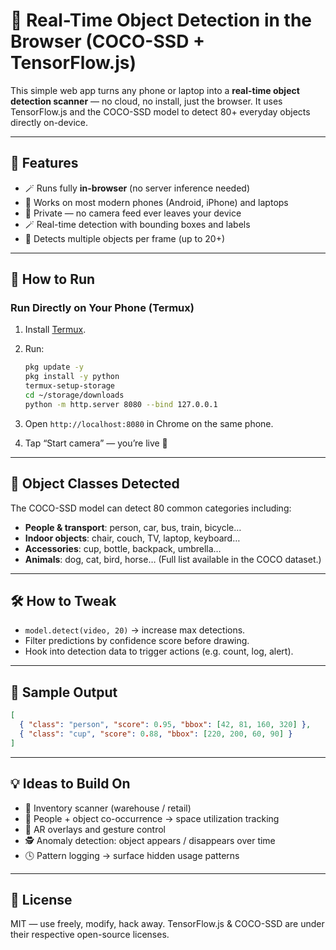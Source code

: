 # 📸 Real-Time Object Detection in the Browser (COCO-SSD + TensorFlow.js)

This simple web app turns any phone or laptop into a **real-time object detection scanner** — no cloud, no install, just the browser.
It uses TensorFlow.js and the COCO-SSD model to detect 80+ everyday objects directly on-device.

---

## 🧰 Features

* 🪄 Runs fully **in-browser** (no server inference needed)
* 📱 Works on most modern phones (Android, iPhone) and laptops
* 🔐 Private — no camera feed ever leaves your device
* 🪄 Real-time detection with bounding boxes and labels
* 🧠 Detects multiple objects per frame (up to 20+)

---

## 🚀 How to Run

### Run Directly on Your Phone (Termux)

1. Install [Termux](https://f-droid.org/en/packages/com.termux/).
2. Run:

   ```bash
   pkg update -y
   pkg install -y python
   termux-setup-storage
   cd ~/storage/downloads
   python -m http.server 8080 --bind 127.0.0.1
   ```
3. Open `http://localhost:8080` in Chrome on the same phone.
4. Tap “Start camera” — you’re live 🎥

---

## 🧠 Object Classes Detected

The COCO-SSD model can detect 80 common categories including:

* **People & transport**: person, car, bus, train, bicycle…
* **Indoor objects**: chair, couch, TV, laptop, keyboard…
* **Accessories**: cup, bottle, backpack, umbrella…
* **Animals**: dog, cat, bird, horse…
  (Full list available in the COCO dataset.)

---

## 🛠️ How to Tweak

* `model.detect(video, 20)` → increase max detections.
* Filter predictions by confidence score before drawing.
* Hook into detection data to trigger actions (e.g. count, log, alert).

---

## 🧭 Sample Output

```json
[
  { "class": "person", "score": 0.95, "bbox": [42, 81, 160, 320] },
  { "class": "cup", "score": 0.88, "bbox": [220, 200, 60, 90] }
]
```

---

## 💡 Ideas to Build On

* 🧾 Inventory scanner (warehouse / retail)
* 🧍 People + object co-occurrence → space utilization tracking
* 🧠 AR overlays and gesture control
* 🕵️ Anomaly detection: object appears / disappears over time
* 🕓 Pattern logging → surface hidden usage patterns

---

## 📜 License

MIT — use freely, modify, hack away.
TensorFlow.js & COCO-SSD are under their respective open-source licenses.
